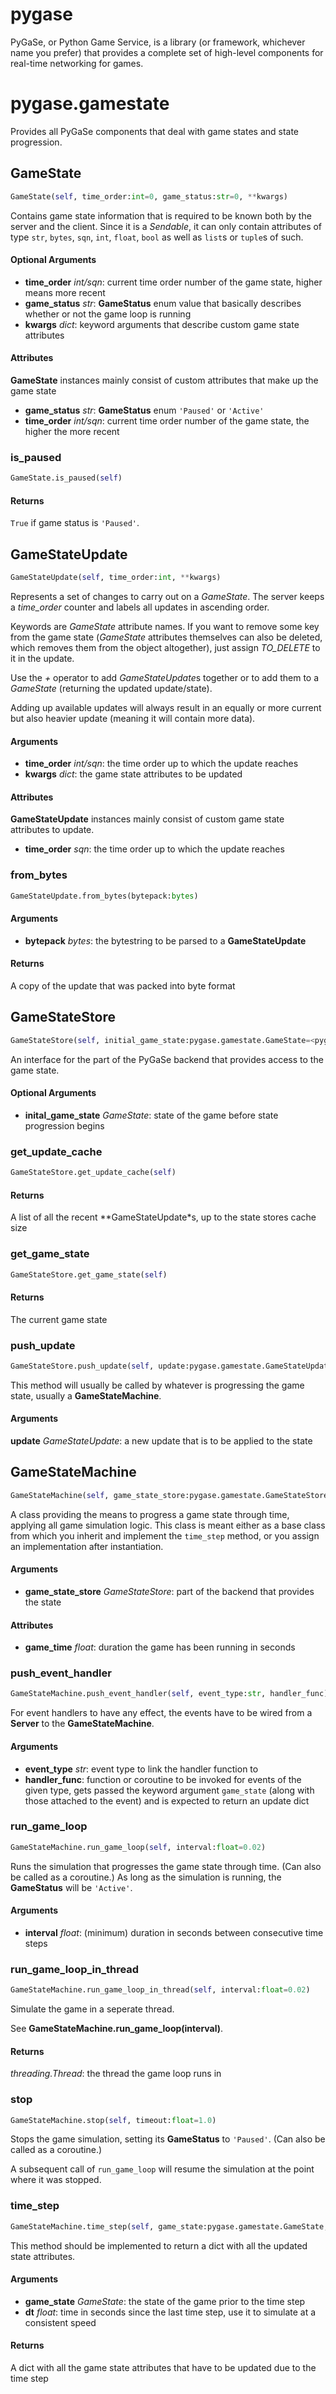 # pygase

PyGaSe, or Python Game Service, is a library (or framework, whichever name you prefer) that provides
a complete set of high-level components for real-time networking for games.

# pygase.gamestate

Provides all PyGaSe components that deal with game states and state progression.

## GameState
```python
GameState(self, time_order:int=0, game_status:str=0, **kwargs)
```

Contains game state information that is required to be known both by the server and the client.
Since it is a *Sendable*, it can only contain attributes of type `str`, `bytes`, `sqn`, `int`, `float`,
`bool` as well as `list`s or `tuple`s of such.

#### Optional Arguments
 - **time_order** *int/sqn*: current time order number of the game state, higher means more recent
 - **game_status** *str*: **GameStatus** enum value that basically describes whether or not the game loop is running
 - **kwargs** *dict*: keyword arguments that describe custom game state attributes

#### Attributes
  **GameState** instances mainly consist of custom attributes that make up the game state
  - **game_status** *str*: **GameStatus** enum `'Paused'` or `'Active'`
  - **time_order** *int/sqn*: current time order number of the game state, the higher the more recent

### is_paused
```python
GameState.is_paused(self)
```

#### Returns
  `True` if game status is `'Paused'`.

## GameStateUpdate
```python
GameStateUpdate(self, time_order:int, **kwargs)
```

Represents a set of changes to carry out on a *GameState*.
The server keeps a *time_order* counter and labels all updates in ascending order.

Keywords are *GameState* attribute names. If you want to remove some key from the
game state (*GameState* attributes themselves can also be deleted, which removes them from
the object altogether), just assign *TO_DELETE* to it in the update.

Use the *+* operator to add *GameStateUpdate*s together or to add them to a
*GameState* (returning the updated update/state).

Adding up available updates will always result in an equally or more current but
also heavier update (meaning it will contain more data).

#### Arguments
 - **time_order** *int/sqn*: the time order up to which the update reaches
 - **kwargs** *dict*: the game state attributes to be updated

#### Attributes
**GameStateUpdate** instances mainly consist of custom game state attributes to update.
 - **time_order** *sqn*: the time order up to which the update reaches

### from_bytes
```python
GameStateUpdate.from_bytes(bytepack:bytes)
```

#### Arguments
 - **bytepack** *bytes*: the bytestring to be parsed to a **GameStateUpdate**

#### Returns
  A copy of the update that was packed into byte format

## GameStateStore
```python
GameStateStore(self, initial_game_state:pygase.gamestate.GameState=<pygase.gamestate.GameState object at 0x000001D4690637F0>)
```

An interface for the part of the PyGaSe backend that provides access to the game state.

#### Optional Arguments
 - **inital_game_state** *GameState*: state of the game before state progression begins

### get_update_cache
```python
GameStateStore.get_update_cache(self)
```

#### Returns
  A list of all the recent **GameStateUpdate*s, up to the state stores cache size

### get_game_state
```python
GameStateStore.get_game_state(self)
```

#### Returns
  The current game state

### push_update
```python
GameStateStore.push_update(self, update:pygase.gamestate.GameStateUpdate)
```

This method will usually be called by whatever is progressing the game state, usually a
**GameStateMachine**.

#### Arguments
  **update** *GameStateUpdate*: a new update that is to be applied to the state

## GameStateMachine
```python
GameStateMachine(self, game_state_store:pygase.gamestate.GameStateStore)
```

A class providing the means to progress a game state through time, applying all game simulation logic.
This class is meant either as a base class from which you inherit and implement the `time_step` method,
or you assign an implementation after instantiation.

#### Arguments
 - **game_state_store** *GameStateStore*: part of the backend that provides the state

#### Attributes
 - **game_time** *float*: duration the game has been running in seconds

### push_event_handler
```python
GameStateMachine.push_event_handler(self, event_type:str, handler_func)
```

For event handlers to have any effect, the events have to be wired from a **Server** to the
**GameStateMachine**.

#### Arguments
 - **event_type** *str*: event type to link the handler function to
 - **handler_func**: function or coroutine to be invoked for events of the given type,
    gets passed the keyword argument `game_state` (along with those attached
    to the event) and is expected to return an update dict

### run_game_loop
```python
GameStateMachine.run_game_loop(self, interval:float=0.02)
```

Runs the simulation that progresses the game state through time. (Can also be called as a coroutine.)
As long as the simulation is running, the **GameStatus** will be `'Active'`.

#### Arguments
 - **interval** *float*: (minimum) duration in seconds between consecutive time steps

### run_game_loop_in_thread
```python
GameStateMachine.run_game_loop_in_thread(self, interval:float=0.02)
```

Simulate the game in a seperate thread.

See **GameStateMachine.run_game_loop(interval)**.

#### Returns
*threading.Thread*: the thread the game loop runs in

### stop
```python
GameStateMachine.stop(self, timeout:float=1.0)
```

Stops the game simulation, setting its **GameStatus** to `'Paused'`. (Can also be called as a coroutine.)

A subsequent call of `run_game_loop` will resume the simulation at the point where it was stopped.

### time_step
```python
GameStateMachine.time_step(self, game_state:pygase.gamestate.GameState, dt)
```

This method should be implemented to return a dict with all the updated state attributes.

#### Arguments
 - **game_state** *GameState*: the state of the game prior to the time step
 - **dt** *float*: time in seconds since the last time step, use it to simulate at a consistent speed

#### Returns
  A dict with all the game state attributes that have to be updated due to the time step


